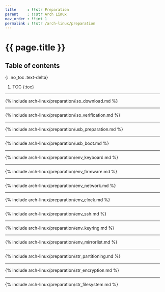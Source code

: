 ```yaml
---
title     : !!str Preparation
parent    : !!str Arch Linux
nav_order : !!int 1
permalink : !!str /arch-linux/preparation
---
```


# {{ page.title }}

## Table of contents
{: .no_toc .text-delta}

1. TOC
{:toc}

---

{% include arch-linux/preparation/iso_download.md %}

---

{% include arch-linux/preparation/iso_verification.md %}

---

{% include arch-linux/preparation/usb_preparation.md %}

---

{% include arch-linux/preparation/usb_boot.md %}

---

{% include arch-linux/preparation/env_keyboard.md %}

---

{% include arch-linux/preparation/env_firmware.md %}

---

{% include arch-linux/preparation/env_network.md %}

---

{% include arch-linux/preparation/env_clock.md %}

---

{% include arch-linux/preparation/env_ssh.md %}

---

{% include arch-linux/preparation/env_keyring.md %}

---

{% include arch-linux/preparation/env_mirrorlist.md %}

---

{% include arch-linux/preparation/str_partitioning.md %}

---

{% include arch-linux/preparation/str_encryption.md %}

---

{% include arch-linux/preparation/str_filesystem.md %}

